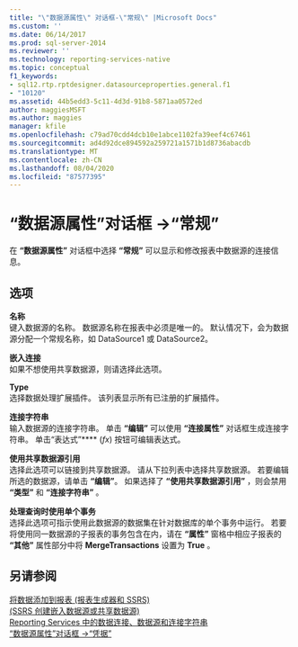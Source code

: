 ```yaml
---
title: "\"数据源属性\" 对话框-\"常规\" |Microsoft Docs"
ms.custom: ''
ms.date: 06/14/2017
ms.prod: sql-server-2014
ms.reviewer: ''
ms.technology: reporting-services-native
ms.topic: conceptual
f1_keywords:
- sql12.rtp.rptdesigner.datasourceproperties.general.f1
- "10120"
ms.assetid: 44b5edd3-5c11-4d3d-91b8-5871aa0572ed
author: maggiesMSFT
ms.author: maggies
manager: kfile
ms.openlocfilehash: c79ad70cdd4dcb10e1abce1102fa39eef4c67461
ms.sourcegitcommit: ad4d92dce894592a259721a1571b1d8736abacdb
ms.translationtype: MT
ms.contentlocale: zh-CN
ms.lasthandoff: 08/04/2020
ms.locfileid: "87577395"
---
```

# <a name="data-source-properties-dialog-box-general"></a>“数据源属性”对话框 ->“常规”
  在 **“数据源属性”** 对话框中选择 **“常规”** 可以显示和修改报表中数据源的连接信息。  
  
## <a name="options"></a>选项  
 **名称**  
 键入数据源的名称。 数据源名称在报表中必须是唯一的。 默认情况下，会为数据源分配一个常规名称，如 DataSource1 或 DataSource2。  
  
 **嵌入连接**  
 如果不想使用共享数据源，则请选择此选项。  
  
 **Type**  
 选择数据处理扩展插件。 该列表显示所有已注册的扩展插件。  
  
 **连接字符串**  
 输入数据源的连接字符串。 单击 **“编辑”** 可以使用 **“连接属性”** 对话框生成连接字符串。 单击“表达式”**** (*fx*) 按钮可编辑表达式。  
  
 **使用共享数据源引用**  
 选择此选项可以链接到共享数据源。 请从下拉列表中选择共享数据源。 若要编辑所选的数据源，请单击 **“编辑”**。 如果选择了 **“使用共享数据源引用”** ，则会禁用 **“类型”** 和 **“连接字符串”** 。  
  
 **处理查询时使用单个事务**  
 选择此选项可指示使用此数据源的数据集在针对数据库的单个事务中运行。 若要将使用同一数据源的子报表的事务包含在内，请在 **“属性”** 窗格中相应子报表的 **“其他”** 属性部分中将 **MergeTransactions** 设置为 **True** 。  
  
## <a name="see-also"></a>另请参阅  
 [将数据添加到报表 &#40;报表生成器和 SSRS&#41;](report-data/report-datasets-ssrs.md)   
 [&#40;SSRS 创建嵌入数据源或共享数据源&#41;](../../2014/reporting-services/create-an-embedded-or-shared-data-source-ssrs.md)   
 [Reporting Services 中的数据连接、数据源和连接字符串](../../2014/reporting-services/data-connections-data-sources-and-connection-strings-in-reporting-services.md)   
 [“数据源属性”对话框 -&gt;“凭据”](../../2014/reporting-services/data-source-properties-dialog-box-credentials.md)  
  
  
